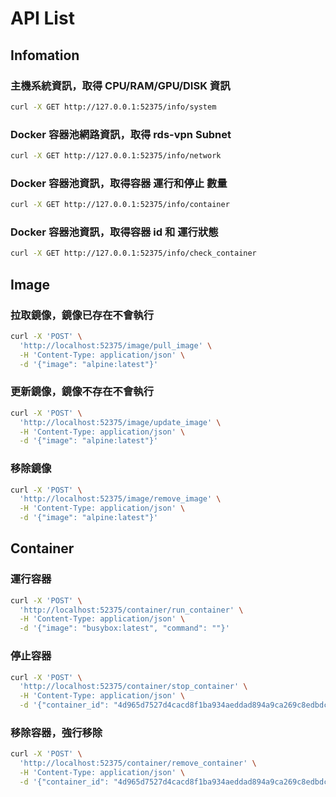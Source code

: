 # API List


## Infomation 
### 主機系統資訊，取得 CPU/RAM/GPU/DISK 資訊
```bash
curl -X GET http://127.0.0.1:52375/info/system
```
### Docker 容器池網路資訊，取得 rds-vpn Subnet
```bash
curl -X GET http://127.0.0.1:52375/info/network
```
### Docker 容器池資訊，取得容器 運行和停止 數量
```bash
curl -X GET http://127.0.0.1:52375/info/container
```
### Docker 容器池資訊，取得容器 id 和 運行狀態
```bash
curl -X GET http://127.0.0.1:52375/info/check_container
```


## Image
### 拉取鏡像，鏡像已存在不會執行
```bash
curl -X 'POST' \
  'http://localhost:52375/image/pull_image' \
  -H 'Content-Type: application/json' \
  -d '{"image": "alpine:latest"}'
```
### 更新鏡像，鏡像不存在不會執行
```bash
curl -X 'POST' \
  'http://localhost:52375/image/update_image' \
  -H 'Content-Type: application/json' \
  -d '{"image": "alpine:latest"}'
```
### 移除鏡像
```bash
curl -X 'POST' \
  'http://localhost:52375/image/remove_image' \
  -H 'Content-Type: application/json' \
  -d '{"image": "alpine:latest"}'
```


## Container
### 運行容器
```bash
curl -X 'POST' \
  'http://localhost:52375/container/run_container' \
  -H 'Content-Type: application/json' \
  -d '{"image": "busybox:latest", "command": ""}'
```
### 停止容器
```bash
curl -X 'POST' \
  'http://localhost:52375/container/stop_container' \
  -H 'Content-Type: application/json' \
  -d '{"container_id": "4d965d7527d4cacd8f1ba934aeddad894a9ca269c8edbdc09c4ac31766f85699"}'
```
### 移除容器，強行移除
```bash
curl -X 'POST' \
  'http://localhost:52375/container/remove_container' \
  -H 'Content-Type: application/json' \
  -d '{"container_id": "4d965d7527d4cacd8f1ba934aeddad894a9ca269c8edbdc09c4ac31766f85699"}'
```